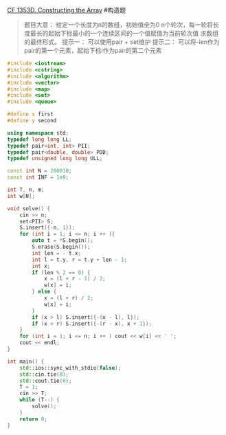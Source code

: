 [CF 1353D. Constructing the Array](https://codeforces.com/problemset/problem/1353/D)
#构造题 
> 题目大意：
> 	给定一个长度为n的数组，初始值全为0
> 	n个轮次，每一轮将长度最长的起始下标最小的一个连续区间的一个值赋值为当前轮次值
> 	求数组的最终形式。
> 提示一：
> 	可以使用pair + set维护
> 提示二：
> 	可以将-len作为pair的第一个元素，起始下标i作为pair的第二个元素
~~~c++
#include <iostream>
#include <cstring>
#include <algorithm>
#include <vector>
#include <map>
#include <set>
#include <queue>

#define x first
#define y second

using namespace std;
typedef long long LL;
typedef pair<int, int> PII;
typedef pair<double, double> PDD;
typedef unsigned long long ULL;

const int N = 200010;
const int INF = 1e9;

int T, n, m;
int w[N];

void solve() {
    cin >> n;
    set<PII> S;
    S.insert({-n, 1});
    for (int i = 1; i <= n; i ++ ){
        auto t = *S.begin();
        S.erase(S.begin());
        int len = - t.x;
        int l = t.y, r = t.y + len - 1;
        int x;
        if (len % 2 == 0) {
            x = (l + r - 1) / 2;
            w[x] = i;
        } else {
            x = (l + r) / 2;
            w[x] = i;
        }
        if (x > l) S.insert({-(x - l), l});
        if (x < r) S.insert({-(r - x), x + 1});
    }
    for (int i = 1; i <= n; i ++ ) cout << w[i] << ' ';
    cout << endl;
}

int main() {
    std::ios::sync_with_stdio(false);
    std::cin.tie(0);
    std::cout.tie(0);
    T = 1;
    cin >> T;
    while (T--) {
        solve();
    }
    return 0;
}
~~~